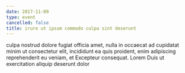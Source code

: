 ```yaml
---
date: 2017-11-09
type: event
cancelled: false
title: irure ut ipsum commodo culpa sint deserunt
---
```

culpa nostrud dolore fugiat officia amet, nulla in occaecat ad cupidatat minim ut consectetur elit, incididunt ea quis proident, enim adipiscing reprehenderit eu veniam, et Excepteur consequat. Lorem Duis ut exercitation aliquip deserunt dolor